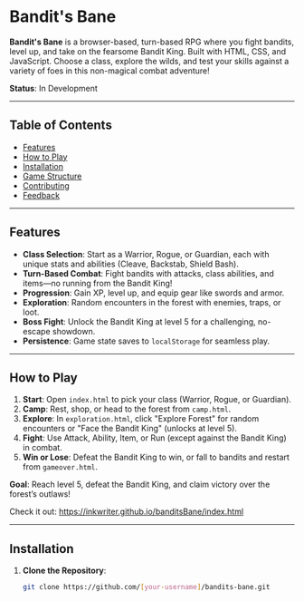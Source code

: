 # Bandit's Bane

**Bandit's Bane** is a browser-based, turn-based RPG where you fight bandits, level up, and take on the fearsome Bandit King. Built with HTML, CSS, and JavaScript. Choose a class, explore the wilds, and test your skills against a variety of foes in this non-magical combat adventure!

**Status**: In Development  

---

## Table of Contents
- [Features](#features)
- [How to Play](#how-to-play)
- [Installation](#installation)
- [Game Structure](#game-structure)
- [Contributing](#contributing)
- [Feedback](#feedback)

---

## Features
- **Class Selection**: Start as a Warrior, Rogue, or Guardian, each with unique stats and abilities (Cleave, Backstab, Shield Bash).
- **Turn-Based Combat**: Fight bandits with attacks, class abilities, and items—no running from the Bandit King!
- **Progression**: Gain XP, level up, and equip gear like swords and armor.
- **Exploration**: Random encounters in the forest with enemies, traps, or loot.
- **Boss Fight**: Unlock the Bandit King at level 5 for a challenging, no-escape showdown.
- **Persistence**: Game state saves to `localStorage` for seamless play.

---

## How to Play
1. **Start**: Open `index.html` to pick your class (Warrior, Rogue, or Guardian).
2. **Camp**: Rest, shop, or head to the forest from `camp.html`.
3. **Explore**: In `exploration.html`, click "Explore Forest" for random encounters or "Face the Bandit King" (unlocks at level 5).
4. **Fight**: Use Attack, Ability, Item, or Run (except against the Bandit King) in combat.
5. **Win or Lose**: Defeat the Bandit King to win, or fall to bandits and restart from `gameover.html`.

**Goal**: Reach level 5, defeat the Bandit King, and claim victory over the forest’s outlaws!

Check it out: https://inkwriter.github.io/banditsBane/index.html

---

## Installation
1. **Clone the Repository**:
   ```bash
   git clone https://github.com/[your-username]/bandits-bane.git
